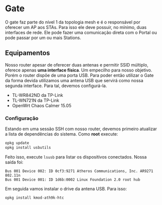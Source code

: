 # Gate
O gate faz parte do nível 1 da topologia mesh e é o responsável por oferecer um AP aos STAs. Para isso ele deve possuir, no mínimo, duas interfaces de rede. Ele pode fazer uma comunicação direta com o Portal ou pode passar por um ou mais Stations.

## Equipamentos
Nosso router apesar de oferecer duas antenas e permitir SSID múltiplo, oferece apenas **uma interface física**. Um empecilho para nosso objetivo. Porém o router dispõe de uma porta USB. Para poder então utilizar o Gate da forma devida utilizamos uma antena USB que servirá como nossa segunda interface. Para tal, devemos configurá-la.
* TL-WR842ND da TP-Link
* TL-WN721N da TP-Link
* OpenWrt Chaos Calmer 15.05

### Configuração
Estando em uma sessão SSH com nosso router, devemos primeiro atualizar a lista de dependências do sistema. Como **root** execute:
```bash
opkg update
opkg install usbutils
```
Feito isso, execute `lsusb` para listar os dispositivos conectados. Nossa saída foi:
```
Bus 001 Device 002: ID 0cf3:9271 Atheros Communications, Inc. AR9271 802.11n
Bus 001 Device 001: ID 1d6b:0002 Linux Foundation 2.0 root hub
```
Em seguida vamos instalar o drive da antena USB. Para isso:
```
opkg install kmod-ath9k-htc
```
